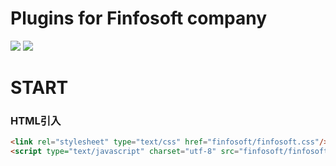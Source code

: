 Plugins for Finfosoft company
=============================

[![](https://img.shields.io/badge/release-v0.0.3-blue.svg?style=flat-square)](https://github.com/codefine/finfosoft/releases)
[![](https://img.shields.io/badge/document-building-green.svg?style=flat-square)](https://github.com/codefine/finfosoft/wiki)

# START

### HTML引入

```html
<link rel="stylesheet" type="text/css" href="finfosoft/finfosoft.css"/>
<script type="text/javascript" charset="utf-8" src="finfosoft/finfosoft.js"></script>
```
